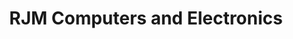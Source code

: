 ---
title: "RJM Computers and Electronics"
url: /boise/rjm-computers-and-electronics/
shop: computer
---